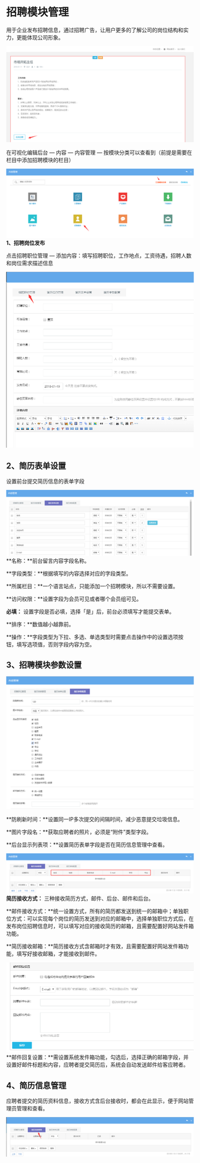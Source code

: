 # 招聘模块管理

用于企业发布招聘信息，通过招聘广告，让用户更多的了解公司的岗位结构和实力，更能体现公司形象。

![图片关键词](assets/1549962164284849.png)

在可视化编辑后台 — 内容 — 内容管理 — 按模块分类可以查看到（前提是需要在栏目中添加招聘模块的栏目）

![图片关键词](assets/1549962178528691.png)**1、招聘岗位发布**

点击招聘职位管理 — 添加内容：填写招聘职位，工作地点，工资待遇，招聘人数和岗位需求描述信息

![图片关键词](assets/1549962190163436.png)

## **2、简历表单设置**

设置前台提交简历信息的表单字段

![图片关键词](assets/1549962201964515.png)**名称：**前台留言内容字段名称。

**字段类型：**根据填写的内容选择对应的字段类型。

**所属栏目：**一个语言站点，只能添加一个招聘模块，所以不需要设置。

**访问权限：**设置字段为会员可见或者哪个会员组可见。

**必填：** 设置字段是否必填，选择「是」后，前台必须填写才能提交表单。

**排序：**数值越小越靠前。

**操作：**字段类型为下拉、多选、单选类型时需要点击操作中的设置选项按钮，填写选项值，否则字段内容为空。

## **3、招聘模块参数设置**

![图片关键词](assets/1549962218392935.png)

**防刷新时间：**设置同一IP多次提交的间隔时间，减少恶意提交垃圾信息。

**图片字段名：**获取应聘者的照片，必须是“附件”类型字段。

**后台显示列表项：**设置简历表单字段是否在简历信息管理中查看。

![图片关键词](assets/1549962231808901.png)**简历接收方式：** 三种接收简历方式，邮件、后台、邮件和后台。

**邮件接收方式：**统一设置方式，所有的简历都发送到统一的邮箱中；单独职位方式：可以实现每个岗位的简历发送到对应的邮箱中，选择单独职位方式后，在发布岗位招聘信息时，可以填写对应的接收简历的邮箱，且需要配置好网站发件箱功能。

**简历接收邮箱：**简历接收方式含邮箱时才有效，且需要配置好网站发件箱功能，填写好接收邮箱，才能接收到邮件。

![图片关键词](assets/1549962243216805.png)**邮件回复设置：**需设置系统发件箱功能，勾选后，选择正确的邮箱字段，并设置好邮件标题和内容，应聘者提交简历后，系统会自动发送邮件给客应聘者。

## **4、简历信息管理**

应聘者提交的简历资料信息，接收方式含后台接收时，都会在此显示，便于网站管理员管理和查看。

![图片关键词](assets/1549962255732343.png)